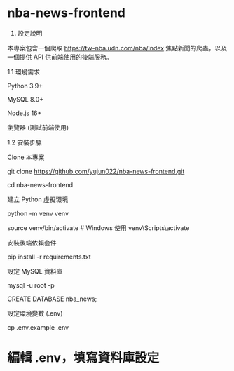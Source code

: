 # nba-news-frontend

1. 設定說明

本專案包含一個爬取 https://tw-nba.udn.com/nba/index 焦點新聞的爬蟲，以及一個提供 API 供前端使用的後端服務。

1.1 環境需求

Python 3.9+

MySQL 8.0+

Node.js 16+

瀏覽器 (測試前端使用)

1.2 安裝步驟

Clone 本專案

git clone https://github.com/yujun022/nba-news-frontend.git

cd nba-news-frontend

建立 Python 虛擬環境

python -m venv venv

source venv/bin/activate  # Windows 使用 venv\Scripts\activate

安裝後端依賴套件

pip install -r requirements.txt

設定 MySQL 資料庫

mysql -u root -p

CREATE DATABASE nba_news;

設定環境變數 (.env)

cp .env.example .env

# 編輯 .env，填寫資料庫設定
